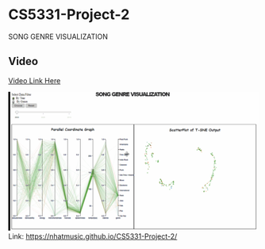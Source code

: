 # CS5331-Project-2
SONG GENRE VISUALIZATION

## Video

[Video Link Here](https://github.com/Nhatmusic/CS5331-Project-2/blob/master/Project%202%20Demo%20Video.mkv)

![Alt text](https://github.com/Nhatmusic/CS5331-Project-2/blob/master/Dataset/p2.Le.Nguyen.Sokolov.gif)
Link: https://nhatmusic.github.io/CS5331-Project-2/
